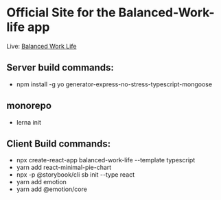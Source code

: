 # Official Site for the Balanced-Work-life app

Live: [Balanced Work Life](https://balanced-work-life.herokuapp.com)


## Server build commands:
- npm install -g yo generator-express-no-stress-typescript-mongoose


## monorepo
 - lerna init
## Client Build commands:
- npx create-react-app balanced-work-life --template typescript
- yarn add react-minimal-pie-chart
- npx -p @storybook/cli sb init --type react 
- yarn add emotion
- yarn add @emotion/core
